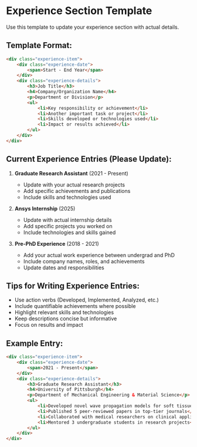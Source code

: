 # Experience Section Template

Use this template to update your experience section with actual details.

## Template Format:

```html
<div class="experience-item">
    <div class="experience-date">
        <span>Start - End Year</span>
    </div>
    <div class="experience-details">
        <h3>Job Title</h3>
        <h4>Company/Organization Name</h4>
        <p>Department or Division</p>
        <ul>
            <li>Key responsibility or achievement</li>
            <li>Another important task or project</li>
            <li>Skills developed or technologies used</li>
            <li>Impact or results achieved</li>
        </ul>
    </div>
</div>
```

## Current Experience Entries (Please Update):

1. **Graduate Research Assistant** (2021 - Present)
   - Update with your actual research projects
   - Add specific achievements and publications
   - Include skills and technologies used

2. **Ansys Internship** (2025)
   - Update with actual internship details
   - Add specific projects you worked on
   - Include technologies and skills gained

3. **Pre-PhD Experience** (2018 - 2021)
   - Add your actual work experience between undergrad and PhD
   - Include company names, roles, and achievements
   - Update dates and responsibilities

## Tips for Writing Experience Entries:

- Use action verbs (Developed, Implemented, Analyzed, etc.)
- Include quantifiable achievements where possible
- Highlight relevant skills and technologies
- Keep descriptions concise but informative
- Focus on results and impact

## Example Entry:

```html
<div class="experience-item">
    <div class="experience-date">
        <span>2021 - Present</span>
    </div>
    <div class="experience-details">
        <h3>Graduate Research Assistant</h3>
        <h4>University of Pittsburgh</h4>
        <p>Department of Mechanical Engineering & Material Science</p>
        <ul>
            <li>Developed novel wave propagation models for soft tissue characterization</li>
            <li>Published 5 peer-reviewed papers in top-tier journals</li>
            <li>Collaborated with medical researchers on clinical applications</li>
            <li>Mentored 3 undergraduate students in research projects</li>
        </ul>
    </div>
</div>
```
